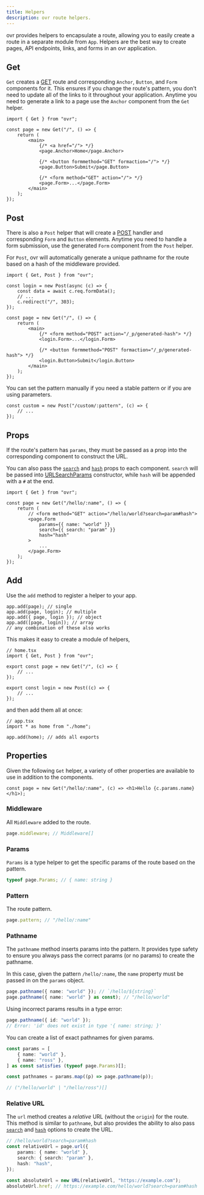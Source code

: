 ```yaml
---
title: Helpers
description: ovr route helpers.
---
```


ovr provides helpers to encapsulate a route, allowing you to easily create a route in a separate module from `App`. Helpers are the best way to create pages, API endpoints, links, and forms in an ovr application.

## Get

`Get` creates a [GET](https://developer.mozilla.org/en-US/docs/Web/HTTP/Reference/Methods/GET) route and corresponding `Anchor`, `Button`, and `Form` components for it. This ensures if you change the route's pattern, you don't need to update all of the links to it throughout your application. Anytime you need to generate a link to a page use the `Anchor` component from the `Get` helper.

```tsx
import { Get } from "ovr";

const page = new Get("/", () => {
	return (
		<main>
			{/* <a href="/"> */}
			<page.Anchor>Home</page.Anchor>

			{/* <button formmethod="GET" formaction="/"> */}
			<page.Button>Submit</page.Button>

			{/* <form method="GET" action="/"> */}
			<page.Form>...</page.Form>
		</main>
	);
});
```

## Post

There is also a `Post` helper that will create a [POST](https://developer.mozilla.org/en-US/docs/Web/HTTP/Reference/Methods/POST) handler and corresponding `Form` and `Button` elements. Anytime you need to handle a form submission, use the generated `Form` component from the `Post` helper.

For `Post`, ovr will automatically generate a unique pathname for the route based on a hash of the middleware provided.

```tsx
import { Get, Post } from "ovr";

const login = new Post(async (c) => {
	const data = await c.req.formData();
	// ...
	c.redirect("/", 303);
});

const page = new Get("/", () => {
	return (
		<main>
			{/* <form method="POST" action="/_p/generated-hash"> */}
			<login.Form>...</login.Form>

			{/* <button formmethod="POST" formaction="/_p/generated-hash"> */}
			<login.Button>Submit</login.Button>
		</main>
	);
});
```

You can set the pattern manually if you need a stable pattern or if you are using parameters.

```tsx
const custom = new Post("/custom/:pattern", (c) => {
	// ...
});
```

## Props

If the route's pattern has `params`, they must be passed as a prop into the corresponding component to construct the URL.

You can also pass the [`search`](https://developer.mozilla.org/en-US/docs/Web/API/URLSearchParams) and [`hash`](https://developer.mozilla.org/en-US/docs/Web/API/URL/hash) props to each component. `search` will be passed into [URLSearchParams](https://developer.mozilla.org/en-US/docs/Web/API/URLSearchParams/URLSearchParams) constructor, while `hash` will be appended with a `#` at the end.

```tsx
import { Get } from "ovr";

const page = new Get("/hello/:name", () => {
	return (
		// <form method="GET" action="/hello/world?search=param#hash">
		<page.Form
			params={{ name: "world" }}
			search={{ search: "param" }}
			hash="hash"
		>
			...
		</page.Form>
	);
});
```

## Add

Use the `add` method to register a helper to your app.

```tsx
app.add(page); // single
app.add(page, login); // multiple
app.add({ page, login }); // object
app.add([page, login]); // array
// any combination of these also works
```

This makes it easy to create a module of helpers,

```tsx
// home.tsx
import { Get, Post } from "ovr";

export const page = new Get("/", (c) => {
	// ...
});

export const login = new Post((c) => {
	// ...
});
```

and then add them all at once:

```tsx
// app.tsx
import * as home from "./home";

app.add(home); // adds all exports
```

## Properties

Given the following `Get` helper, a variety of other properties are available to use in addition to the components.

```tsx
const page = new Get("/hello/:name", (c) => <h1>Hello {c.params.name}</h1>);
```

### Middleware

All `Middleware` added to the route.

```ts
page.middleware; // Middleware[]
```

### Params

`Params` is a type helper to get the specific params of the route based on the pattern.

```ts
typeof page.Params; // { name: string }
```

### Pattern

The route pattern.

```ts
page.pattern; // "/hello/:name"
```

### Pathname

The `pathname` method inserts params into the pattern. It provides type safety to ensure you always pass the correct params (or no params) to create the pathname.

In this case, given the pattern `/hello/:name`, the `name` property must be passed in on the `params` object.

```ts
page.pathname({ name: "world" }); // `/hello/${string}`
page.pathname({ name: "world" } as const); // "/hello/world"
```

Using incorrect params results in a type error:

```ts
page.pathname({ id: "world" });
// Error: 'id' does not exist in type '{ name: string; }'
```

You can create a list of exact pathnames for given params.

```ts
const params = [
	{ name: "world" },
	{ name: "ross" },
] as const satisfies (typeof page.Params)[];

const pathnames = params.map((p) => page.pathname(p));

// ("/hello/world" | "/hello/ross")[]
```

### Relative URL

The `url` method creates a _relative_ URL (without the `origin`) for the route. This method is similar to `pathname`, but also provides the ability to also pass [`search`](https://developer.mozilla.org/en-US/docs/Web/API/URLSearchParams) and [`hash`](https://developer.mozilla.org/en-US/docs/Web/API/URL/hash) options to create the URL.

```ts
// /hello/world?search=param#hash
const relativeUrl = page.url({
	params: { name: "world" },
	search: { search: "param" },
	hash: "hash",
});

const absoluteUrl = new URL(relativeUrl, "https://example.com");
absoluteUrl.href; // https://example.com/hello/world?search=param#hash
```
